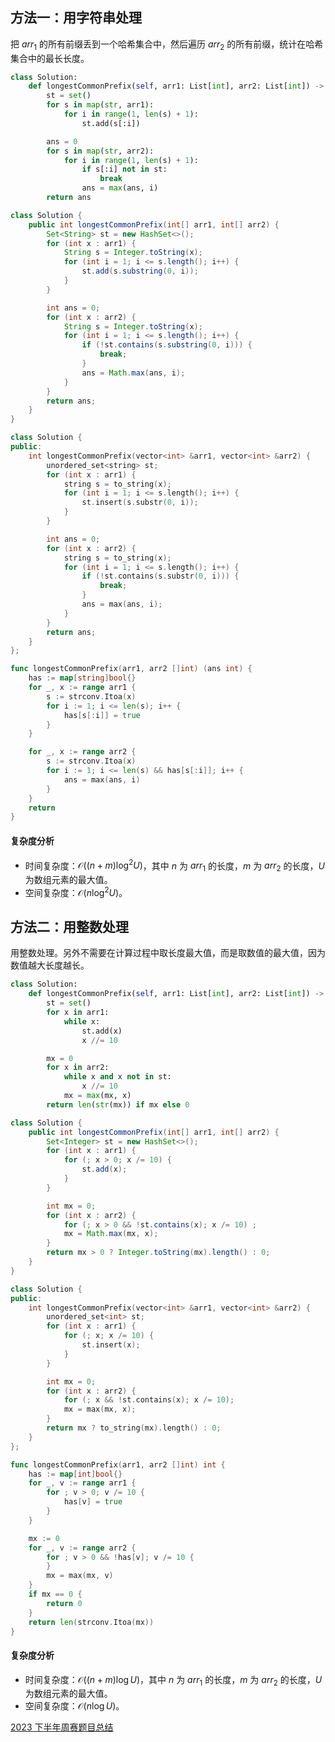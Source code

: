 ## 方法一：用字符串处理

把 $\textit{arr}_1$ 的所有前缀丢到一个哈希集合中，然后遍历 $\textit{arr}_2$ 的所有前缀，统计在哈希集合中的最长长度。

```py [sol-Python3]
class Solution:
    def longestCommonPrefix(self, arr1: List[int], arr2: List[int]) -> int:
        st = set()
        for s in map(str, arr1):
            for i in range(1, len(s) + 1):
                st.add(s[:i])

        ans = 0
        for s in map(str, arr2):
            for i in range(1, len(s) + 1):
                if s[:i] not in st:
                    break
                ans = max(ans, i)
        return ans
```

```java [sol-Java]
class Solution {
    public int longestCommonPrefix(int[] arr1, int[] arr2) {
        Set<String> st = new HashSet<>();
        for (int x : arr1) {
            String s = Integer.toString(x);
            for (int i = 1; i <= s.length(); i++) {
                st.add(s.substring(0, i));
            }
        }

        int ans = 0;
        for (int x : arr2) {
            String s = Integer.toString(x);
            for (int i = 1; i <= s.length(); i++) {
                if (!st.contains(s.substring(0, i))) {
                    break;
                }
                ans = Math.max(ans, i);
            }
        }
        return ans;
    }
}
```

```cpp [sol-C++]
class Solution {
public:
    int longestCommonPrefix(vector<int> &arr1, vector<int> &arr2) {
        unordered_set<string> st;
        for (int x : arr1) {
            string s = to_string(x);
            for (int i = 1; i <= s.length(); i++) {
                st.insert(s.substr(0, i));
            }
        }

        int ans = 0;
        for (int x : arr2) {
            string s = to_string(x);
            for (int i = 1; i <= s.length(); i++) {
                if (!st.contains(s.substr(0, i))) {
                    break;
                }
                ans = max(ans, i);
            }
        }
        return ans;
    }
};
```

```go [sol-Go]
func longestCommonPrefix(arr1, arr2 []int) (ans int) {
	has := map[string]bool{}
	for _, x := range arr1 {
		s := strconv.Itoa(x)
		for i := 1; i <= len(s); i++ {
			has[s[:i]] = true
		}
	}

	for _, x := range arr2 {
		s := strconv.Itoa(x)
		for i := 1; i <= len(s) && has[s[:i]]; i++ {
			ans = max(ans, i)
		}
	}
	return
}
```

#### 复杂度分析

- 时间复杂度：$\mathcal{O}((n+m)\log^2 U)$，其中 $n$ 为 $\textit{arr}_1$ 的长度，$m$ 为 $\textit{arr}_2$ 的长度，$U$ 为数组元素的最大值。
- 空间复杂度：$\mathcal{O}(n\log^2 U)$。

## 方法二：用整数处理

用整数处理。另外不需要在计算过程中取长度最大值，而是取数值的最大值，因为数值越大长度越长。

```py [sol-Python3]
class Solution:
    def longestCommonPrefix(self, arr1: List[int], arr2: List[int]) -> int:
        st = set()
        for x in arr1:
            while x:
                st.add(x)
                x //= 10

        mx = 0
        for x in arr2:
            while x and x not in st:
                x //= 10
            mx = max(mx, x)
        return len(str(mx)) if mx else 0
```

```java [sol-Java]
class Solution {
    public int longestCommonPrefix(int[] arr1, int[] arr2) {
        Set<Integer> st = new HashSet<>();
        for (int x : arr1) {
            for (; x > 0; x /= 10) {
                st.add(x);
            }
        }

        int mx = 0;
        for (int x : arr2) {
            for (; x > 0 && !st.contains(x); x /= 10) ;
            mx = Math.max(mx, x);
        }
        return mx > 0 ? Integer.toString(mx).length() : 0;
    }
}
```

```cpp [sol-C++]
class Solution {
public:
    int longestCommonPrefix(vector<int> &arr1, vector<int> &arr2) {
        unordered_set<int> st;
        for (int x : arr1) {
            for (; x; x /= 10) {
                st.insert(x);
            }
        }

        int mx = 0;
        for (int x : arr2) {
            for (; x && !st.contains(x); x /= 10);
            mx = max(mx, x);
        }
        return mx ? to_string(mx).length() : 0;
    }
};
```

```go [sol-Go]
func longestCommonPrefix(arr1, arr2 []int) int {
	has := map[int]bool{}
	for _, v := range arr1 {
		for ; v > 0; v /= 10 {
			has[v] = true
		}
	}

	mx := 0
	for _, v := range arr2 {
		for ; v > 0 && !has[v]; v /= 10 {
		}
		mx = max(mx, v)
	}
	if mx == 0 {
		return 0
	}
	return len(strconv.Itoa(mx))
}
```

#### 复杂度分析

- 时间复杂度：$\mathcal{O}((n+m)\log U)$，其中 $n$ 为 $\textit{arr}_1$ 的长度，$m$ 为 $\textit{arr}_2$ 的长度，$U$ 为数组元素的最大值。
- 空间复杂度：$\mathcal{O}(n\log U)$。

[2023 下半年周赛题目总结](https://leetcode.cn/circle/discuss/lUu0KB/)
